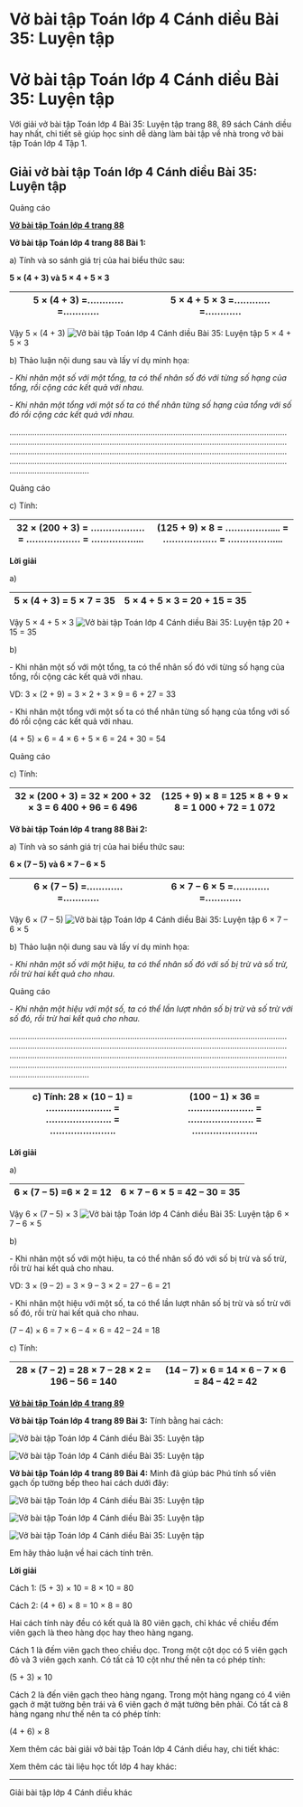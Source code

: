 # Vở bài tập Toán lớp 4 Cánh diều Bài 35: Luyện tập

# Vở bài tập Toán lớp 4 Cánh diều Bài 35: Luyện tập

Với giải vở bài tập Toán lớp 4 Bài 35: Luyện tập trang 88, 89 sách Cánh diều hay nhất, chi tiết sẽ giúp học sinh dễ dàng làm bài tập về nhà trong vở bài tập Toán lớp 4 Tập 1.

## Giải vở bài tập Toán lớp 4 Cánh diều Bài 35: Luyện tập

Quảng cáo

[**Vở bài tập Toán lớp 4 trang 88**](https://vietjack.com/vbt-toan-4-cd/vbt-toan-lop-4-trang-88-canh-dieu.jsp)

**Vở bài tập Toán lớp 4 trang 88 Bài 1:**

a) Tính và so sánh giá trị của hai biểu thức sau:

**5 × (4 + 3) và 5 × 4 + 5 × 3**

5 × (4 + 3) =………… =………… |  5 × 4 + 5 × 3 =………… =…………  
---|---  
  
Vậy 5 × (4 + 3) ![Vở bài tập Toán lớp 4 Cánh diều Bài 35: Luyện tập](https://vietjack.com/vbt-toan-4-cd/images/bai-35-luyen-tap-187453.PNG) 5 × 4 + 5 × 3

b) Thảo luận nội dung sau và lấy ví dụ minh họa:

_\- Khi nhân một số với một tổng, ta có thể nhân số đó với từng số hạng của tổng, rồi cộng các kết quả với nhau._

_\- Khi nhân một tổng với một số ta có thể nhân từng số hạng của tổng với số đó rồi cộng các kết quả với nhau._

……………………………………………………………………………………………..………………………………………………………………………………………………………..………………………………………………………………………..……………………………………………………………………………………………..……………………………………………………………………………………………..

Quảng cáo

c) Tính: 

32 × (200 + 3) = ……………… = ……………… = ……………...  |  (125 + 9) × 8 = …………….... = ……………… = ……………....  
---|---  
  
**Lời giải**

a) 

5 × (4 + 3) = 5 × 7  = 35  |  5 × 4 + 5 × 3 = 20 + 15 = 35  
---|---  
  
Vậy 5 × 4 + 5 × 3 ![Vở bài tập Toán lớp 4 Cánh diều Bài 35: Luyện tập](https://vietjack.com/vbt-toan-4-cd/images/bai-35-luyen-tap-187454.PNG) 20 + 15 = 35

b) 

\- Khi nhân một số với một tổng, ta có thể nhân số đó với từng số hạng của tổng, rồi cộng các kết quả với nhau.

VD: 3 × (2 + 9) = 3 × 2 + 3 × 9 = 6 + 27 = 33

\- Khi nhân một tổng với một số ta có thể nhân từng số hạng của tổng với số đó rồi cộng các kết quả với nhau.

(4 + 5) × 6 = 4 × 6 + 5 × 6 = 24 + 30 = 54

Quảng cáo

c) Tính:

32 × (200 + 3) = 32 × 200 + 32 × 3  = 6 400 + 96 = 6 496  |  (125 + 9) × 8 = 125 × 8 + 9 × 8 = 1 000 + 72 = 1 072  
---|---  
  
**Vở bài tập Toán lớp 4 trang 88 Bài 2:**

a) Tính và so sánh giá trị của hai biểu thức sau:

**6 × (7 – 5) và 6 × 7 – 6 × 5**

6 × (7 – 5) =………… =………… |  6 × 7 – 6 × 5 =………… =…………  
---|---  
  
Vậy 6 × (7 – 5) ![Vở bài tập Toán lớp 4 Cánh diều Bài 35: Luyện tập](https://vietjack.com/vbt-toan-4-cd/images/bai-35-luyen-tap-187453.PNG) 6 × 7 – 6 × 5

b) Thảo luận nội dung sau và lấy ví dụ minh họa:

_\- Khi nhân một số với một hiệu, ta có thể nhân số đó với số bị trừ và số trừ, rồi trừ hai kết quả cho nhau._

Quảng cáo

_\- Khi nhân một hiệu với một số, ta có thể lần lượt nhân số bị trừ và số trừ với số đó, rồi trừ hai kết quả cho nhau._

……………………………………………………………………………………………..…………………………..……………………………………………………………………………………………………………………………………………………..……………………………………………………………………………………………..……………………………………………………………………………………………..

c) Tính: 28 × (10 – 1) = …………………. = …………………. = ………………….  |  (100 – 1) × 36 = …………………. = …………………. = ………………….  
---|---  
  
**Lời giải**

a)

6 × (7 – 5) =6 × 2  = 12 |  6 × 7 – 6 × 5 = 42 – 30 = 35  
---|---  
  
Vậy 6 × (7 – 5) × 3 ![Vở bài tập Toán lớp 4 Cánh diều Bài 35: Luyện tập](https://vietjack.com/vbt-toan-4-cd/images/bai-35-luyen-tap-187454.PNG) 6 × 7 – 6 × 5

b) 

\- Khi nhân một số với một hiệu, ta có thể nhân số đó với số bị trừ và số trừ, rồi trừ hai kết quả cho nhau.

VD: 3 × (9 – 2) = 3 × 9 – 3 × 2 = 27 – 6 = 21

\- Khi nhân một hiệu với một số, ta có thể lần lượt nhân số bị trừ và số trừ với số đó, rồi trừ hai kết quả cho nhau.

(7 – 4) × 6 = 7 × 6 – 4 × 6 = 42 – 24 = 18

c) Tính:

28 × (7 – 2) = 28 × 7 – 28 × 2 = 196 – 56 = 140  |  (14 – 7) × 6 = 14 × 6 – 7 × 6 = 84 – 42 = 42  
---|---  
  
[**Vở bài tập Toán lớp 4 trang 89**](https://vietjack.com/vbt-toan-4-cd/vbt-toan-lop-4-trang-89-canh-dieu.jsp)

**Vở bài tập Toán lớp 4 trang 89 Bài 3:** Tính bằng hai cách:

![Vở bài tập Toán lớp 4 Cánh diều Bài 35: Luyện tập](https://vietjack.com/vbt-toan-4-cd/images/bai-35-luyen-tap-1.PNG)

  


![Vở bài tập Toán lớp 4 Cánh diều Bài 35: Luyện tập](https://vietjack.com/vbt-toan-4-cd/images/bai-35-luyen-tap-2.PNG)

**Vở bài tập Toán lớp 4 trang 89 Bài 4:** Minh đã giúp bác Phú tính số viên gạch ốp tường bếp theo hai cách dưới đây:

![Vở bài tập Toán lớp 4 Cánh diều Bài 35: Luyện tập](https://vietjack.com/vbt-toan-4-cd/images/bai-35-luyen-tap-187456.PNG)

![Vở bài tập Toán lớp 4 Cánh diều Bài 35: Luyện tập](https://vietjack.com/vbt-toan-4-cd/images/bai-35-luyen-tap-187457.PNG)

![Vở bài tập Toán lớp 4 Cánh diều Bài 35: Luyện tập](https://vietjack.com/vbt-toan-4-cd/images/bai-35-luyen-tap-187458.PNG)

Em hãy thảo luận về hai cách tính trên.

**Lời giải**

Cách 1: (5 + 3) × 10 = 8 × 10 = 80

Cách 2: (4 + 6) × 8 = 10 × 8 = 80

Hai cách tính này đều có kết quả là 80 viên gạch, chỉ khác về chiều đếm viên gạch là theo hàng dọc hay theo hàng ngang.

Cách 1 là đếm viên gạch theo chiều dọc. Trong một cột dọc có 5 viên gạch đỏ và 3 viên gạch xanh. Có tất cả 10 cột như thế nên ta có phép tính:

(5 + 3) × 10

Cách 2 là đến viên gạch theo hàng ngang. Trong một hàng ngang có 4 viên gạch ở mặt tường bên trái và 6 viên gạch ở mặt tường bên phải. Có tất cả 8 hàng ngang như thế nên ta có phép tính:

(4 + 6) × 8

Xem thêm các bài giải vở bài tập Toán lớp 4 Cánh diều hay, chi tiết khác:

Xem thêm các tài liệu học tốt lớp 4 hay khác:

* * *

Giải bài tập lớp 4 Cánh diều khác
